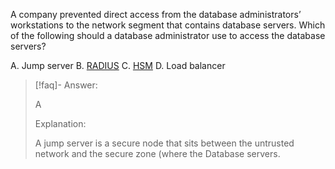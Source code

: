 
A company prevented direct access from the database administrators’ workstations to the network segment that contains database servers. Which of the following should a database administrator use to access the database servers? 

A. Jump server
B. [RADIUS](../../../Glossary/RADIUS.md)
C. [HSM](../../../Glossary/HSM.md)
D. Load balancer

> [!faq]- Answer: 
> 
> A
> 
> Explanation:
> 
> A jump server is a secure node that sits between the untrusted network and the secure zone (where the Database servers.

